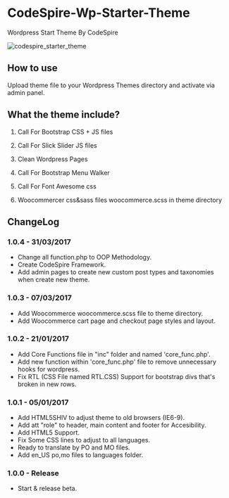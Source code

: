 # CodeSpire-Wp-Starter-Theme

Wordpress Start Theme By CodeSpire

![codespire_starter_theme](https://raw.githubusercontent.com/guytzhak/CodeSpire-Wp-Starter-Theme/master/images/codespire_img.jpg)


## How to use

Upload theme file to your Wordpress Themes directory and activate via admin panel.

## What the theme include?

1) Call For Bootstrap CSS + JS files

2) Call For Slick Slider JS files

3) Clean Wordpress Pages

4) Call For Bootstrap Menu Walker

5) Call For Font Awesome css

6) Woocommercer css&sass files woocommerce.scss in theme directory

## ChangeLog

### 1.0.4 - 31/03/2017
- Change all function.php to OOP Methodology.
- Create CodeSpire Framework.
- Add admin pages to create new custom post types and taxonomies when create new theme.

### 1.0.3 - 07/03/2017
- Add Woocommerce woocommerce.scss file to theme directory.
- Add Woocommerce cart page and checkout page styles and layout.

### 1.0.2 - 21/01/2017
- Add Core Functions file in "inc" folder and named 'core_func.php'.
- Add new function within 'core_func.php' file to remove unnecessary hooks for wordpress.
- Fix RTL (CSS File named RTL.CSS) Support for bootstrap divs that's broken in new rows.


### 1.0.1 - 05/01/2017
- Add HTML5SHIV to adjust theme to old browsers (IE6-9).
- Add att "role" to header, main content and footer for Accesibility.
- Add HTML5 Support.
- Fix Some CSS lines to adjust to all languages.
- Ready to translate by PO and MO files.
- Add en_US po,mo files to languages folder.

### 1.0.0  - Release
- Start & release beta.
